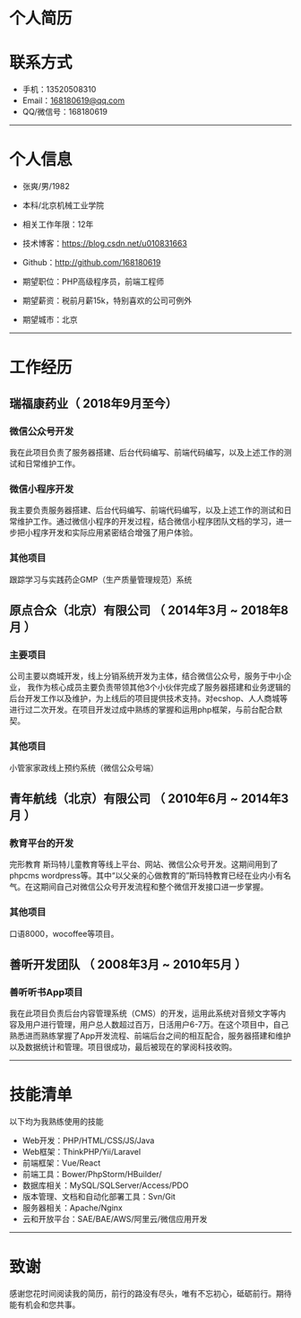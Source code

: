 # 个人简历

# 联系方式

- 手机：13520508310
- Email：168180619@qq.com
- QQ/微信号：168180619

---

# 个人信息

 - 张爽/男/1982
 - 本科/北京机械工业学院 
 - 相关工作年限：12年
 - 技术博客：https://blog.csdn.net/u010831663
 - Github：http://github.com/168180619

 - 期望职位：PHP高级程序员，前端工程师
 - 期望薪资：税前月薪15k，特别喜欢的公司可例外
 - 期望城市：北京

---

# 工作经历


##  瑞福康药业（ 2018年9月至今）

### 微信公众号开发
我在此项目负责了服务器搭建、后台代码编写、前端代码编写，以及上述工作的测试和日常维护工作。


### 微信小程序开发
我主要负责服务器搭建、后台代码编写、前端代码编写，以及上述工作的测试和日常维护工作。通过微信小程序的开发过程，结合微信小程序团队文档的学习，进一步把小程序开发和实际应用紧密结合增强了用户体验。


### 其他项目

跟踪学习与实践药企GMP（生产质量管理规范）系统



 
## 原点合众（北京）有限公司 （ 2014年3月 ~ 2018年8月 ）

### 主要项目 

公司主要以商城开发，线上分销系统开发为主体，结合微信公众号，服务于中小企业，
我作为核心成员主要负责带领其他3个小伙伴完成了服务器搭建和业务逻辑的后台开发工作以及维护，为上线后的项目提供技术支持。对ecshop、人人商城等进行过二次开发。在项目开发过成中熟练的掌握和运用php框架，与前台配合默契。

### 其他项目
 小管家家政线上预约系统（微信公众号端）




## 青年航线（北京）有限公司 （ 2010年6月 ~ 2014年3月 ）

### 教育平台的开发
完形教育 斯玛特儿童教育等线上平台、网站、微信公众号开发。这期间用到了phpcms wordpress等。其中“以父亲的心做教育的”斯玛特教育已经在业内小有名气。在这期间自己对微信公众号开发流程和整个微信开发接口进一步掌握。


### 其他项目
口语8000，wocoffee等项目。 




## 善听开发团队 （ 2008年3月 ~ 2010年5月 ）

### 善听听书App项目 
我在此项目负责后台内容管理系统（CMS）的开发，运用此系统对音频文字等内容及用户进行管理，用户总人数超过百万，日活用户6-7万。在这个项目中，自己熟悉进而熟练掌握了App开发流程、前端后台之间的相互配合，服务器搭建和维护以及数据统计和管理。项目很成功，最后被现在的掌阅科技收购。


---

# 技能清单


以下均为我熟练使用的技能

- Web开发：PHP/HTML/CSS/JS/Java
- Web框架：ThinkPHP/Yii/Laravel
- 前端框架：Vue/React
- 前端工具：Bower/PhpStorm/HBuilder/
- 数据库相关：MySQL/SQLServer/Access/PDO
- 版本管理、文档和自动化部署工具：Svn/Git
- 服务器相关：Apache/Nginx
- 云和开放平台：SAE/BAE/AWS/阿里云/微信应用开发


---

# 致谢
感谢您花时间阅读我的简历，前行的路没有尽头，唯有不忘初心，砥砺前行。期待能有机会和您共事。
